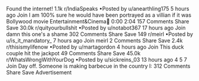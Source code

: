 Found the internet!
1.1k
r/IndiaSpeaks
•Posted by
u/anearthling175
5 hours ago
Join
I am 100% sure he would have been portrayed as a villian if it was Bollywood movie
Entertainment&Cinema🎥
0:00
2:04
157 Comments
Share
Save
30.0k
r/quityourbullshit
•Posted by
u/notabot367
17 hours ago
Join
damn this one's a shame
302 Comments
Share
Save
149
r/meirl
•Posted by
u/is_it_mandatory_
7 hours ago
Join
meirl
2 Comments
Share
Save
2.4k
r/thisismylifenow
•Posted by
u/martagordon
4 hours ago
Join
This duck couple hit the jackpot
49 Comments
Share
Save
45.0k
r/WhatsWrongWithYourDog
•Posted by
u/sickreins_03
13 hours ago
4
5
7
Join
Day off. Someone is making barbecue in the country⁠⁠ I:
312 Comments
Share
Save
Advertisement